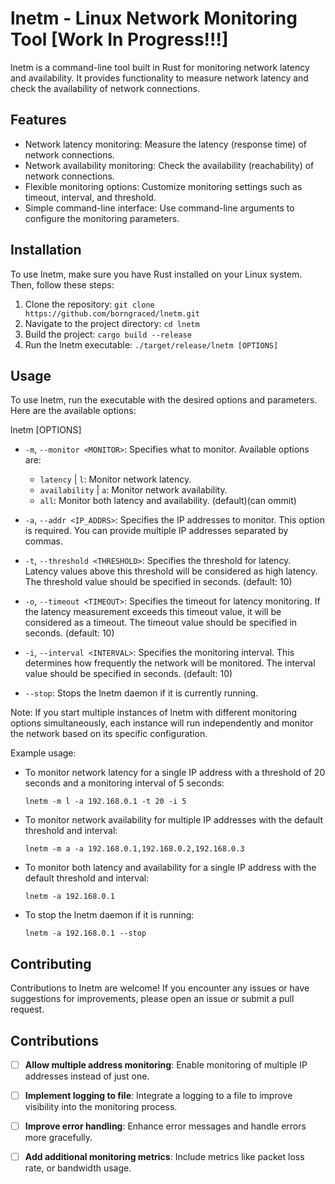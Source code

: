 # lnetm - Linux Network Monitoring Tool [Work In Progress!!!]

lnetm is a command-line tool built in Rust for monitoring network latency and availability. It provides functionality to measure network latency and check the availability of network connections.

## Features

- Network latency monitoring: Measure the latency (response time) of network connections.
- Network availability monitoring: Check the availability (reachability) of network connections.
- Flexible monitoring options: Customize monitoring settings such as timeout, interval, and threshold.
- Simple command-line interface: Use command-line arguments to configure the monitoring parameters.

## Installation

To use lnetm, make sure you have Rust installed on your Linux system. Then, follow these steps:

1. Clone the repository: `git clone https://github.com/borngraced/lnetm.git`
2. Navigate to the project directory: `cd lnetm`
3. Build the project: `cargo build --release`
4. Run the lnetm executable: `./target/release/lnetm [OPTIONS]`

## Usage

To use lnetm, run the executable with the desired options and parameters. Here are the available options:

lnetm [OPTIONS]

- `-m`, `--monitor <MONITOR>`: Specifies what to monitor. Available options are:
  - `latency` | `l`: Monitor network latency.
  - `availability` | `a`: Monitor network availability.
  - `all`: Monitor both latency and availability. (default)(can ommit)

- `-a`, `--addr <IP_ADDRS>`: Specifies the IP addresses to monitor. This option is required. You can provide multiple IP addresses separated by commas.

- `-t`, `--threshold <THRESHOLD>`: Specifies the threshold for latency. Latency values above this threshold will be considered as high latency. The threshold value should be specified in seconds. (default: 10)

- `-o`, `--timeout <TIMEOUT>`: Specifies the timeout for latency monitoring. If the latency measurement exceeds this timeout value, it will be considered as a timeout. The timeout value should be specified in seconds. (default: 10)

- `-i`, `--interval <INTERVAL>`: Specifies the monitoring interval. This determines how frequently the network will be monitored. The interval value should be specified in seconds. (default: 10)

- `--stop`: Stops the lnetm daemon if it is currently running.

Note: If you start multiple instances of lnetm with different monitoring options simultaneously, each instance will run independently and monitor the network based on its specific configuration.

Example usage:

- To monitor network latency for a single IP address with a threshold of 20 seconds and a monitoring interval of 5 seconds:

    ```plaintext
    lnetm -m l -a 192.168.0.1 -t 20 -i 5
    ```

- To monitor network availability for multiple IP addresses with the default threshold and interval:

    ```plaintext
    lnetm -m a -a 192.168.0.1,192.168.0.2,192.168.0.3
    ```

- To monitor both latency and availability for a single IP address with the default threshold and interval:

    ```plaintext
    lnetm -a 192.168.0.1
    ```

- To stop the lnetm daemon if it is running:

    ```plaintext
    lnetm -a 192.168.0.1 --stop
    ```

## Contributing

Contributions to lnetm are welcome! If you encounter any issues or have suggestions for improvements, please open an issue or submit a pull request.

Contributions
-------------

- [ ] **Allow multiple address monitoring**: Enable monitoring of multiple IP addresses instead of just one.
- [ ] **Implement logging to file**: Integrate a logging to a file to improve visibility into the monitoring process.
- [ ] **Improve error handling**: Enhance error messages and handle errors more gracefully.
- [ ] **Add additional monitoring metrics**: Include metrics like packet loss rate, or bandwidth usage.

